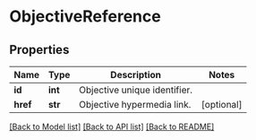 # ObjectiveReference

## Properties
Name | Type | Description | Notes
------------ | ------------- | ------------- | -------------
**id** | **int** | Objective unique identifier. | 
**href** | **str** | Objective hypermedia link. | [optional] 

[[Back to Model list]](../README.md#documentation-for-models) [[Back to API list]](../README.md#documentation-for-api-endpoints) [[Back to README]](../README.md)


